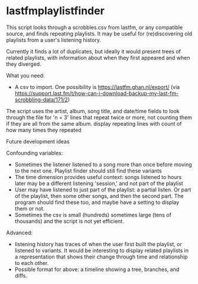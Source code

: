 # lastfmplaylistfinder

This script looks through a scrobbles.csv from lastfm, or any compatible source, and finds repeating playlists. It may be useful for (re)discovering old playlists from a user's listening history.

Currently it finds a lot of duplicates, but ideally it would present trees of related playlists, with information about when they first appeared and when they diverged.

What you need:

* A csv to import. One possibility is https://lastfm.ghan.nl/export/ (via https://support.last.fm/t/how-can-i-download-backup-my-last-fm-scrobbling-data/171/2)

The script uses the artist, album, song title, and date/time fields to look through the file for 'n = 3' lines that repeat twice or more, not counting them if they are all from the same album. 
display repeating lines with count of how  many times they repeated


Future development ideas

Confounding variables:
* Sometimes the listener listened to a song more than once before moving to the next one. Playlist finder should still find these variants
* The time dimension provides useful context: songs listened to hours later may be a different listening 'session,' and not part of the playlist
* User may have listened to just part of the playlist: a partial listen. Or part of the playlist, then some other songs, and then the second part. The program should find these too, and maybe have a setting to display them or not.
* Sometimes the csv is small (hundreds) sometimes large (tens of thousands) and the script is not yet efficient.


Advanced:
* listening history has traces of when the user first built the playlist, or listened to variants. It would be interesting to display related playlists in a representation that shows their change through time and relationship to each other.
* Possible format for above: a timeline showing a tree, branches, and diffs.
